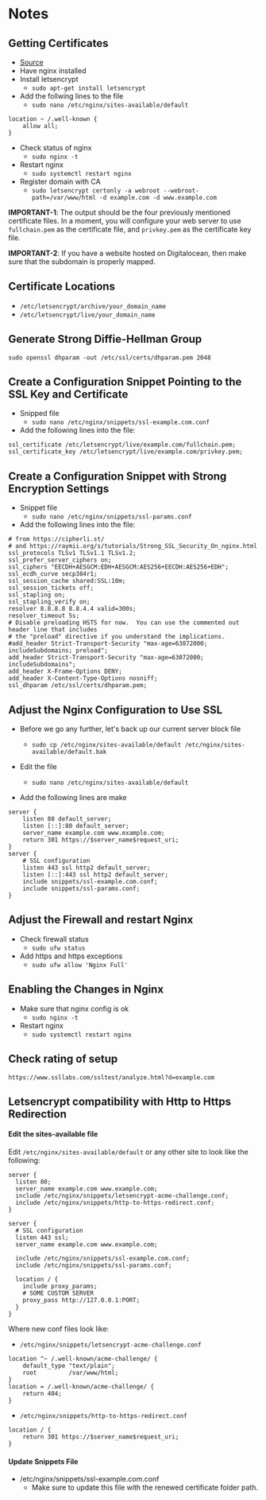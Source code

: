 # Notes

## Getting Certificates

* [Source](https://www.digitalocean.com/community/tutorials/how-to-secure-nginx-with-let-s-encrypt-on-ubuntu-16-04)
* Have nginx installed
* Install letsencrypt
  - `sudo apt-get install letsencrypt`
* Add the follwing lines to the file
  - `sudo nano /etc/nginx/sites-available/default`
```
location ~ /.well-known {
    allow all;
}
```
* Check status of nginx
  - `sudo nginx -t`
* Restart nginx
  - `sudo systemctl restart nginx`
* Register domain with CA
  - `sudo letsencrypt certonly -a webroot --webroot-path=/var/www/html -d example.com -d www.example.com`

**IMPORTANT-1**: The output should be the four previously mentioned certificate files. In a moment, you will configure your web server to use `fullchain.pem` as the certificate file, and `privkey.pem` as the certificate key file.

**IMPORTANT-2**: If you have a website hosted on Digitalocean, then make sure that the subdomain is properly mapped.

## Certificate Locations

* `/etc/letsencrypt/archive/your_domain_name`
* `/etc/letsencrypt/live/your_domain_name`

## Generate Strong Diffie-Hellman Group

`sudo openssl dhparam -out /etc/ssl/certs/dhparam.pem 2048`

## Create a Configuration Snippet Pointing to the SSL Key and Certificate

* Snipped file
  - `sudo nano /etc/nginx/snippets/ssl-example.com.conf`
* Add the following lines into the file:
```
ssl_certificate /etc/letsencrypt/live/example.com/fullchain.pem;
ssl_certificate_key /etc/letsencrypt/live/example.com/privkey.pem;
```

## Create a Configuration Snippet with Strong Encryption Settings

* Snippet file
  - `sudo nano /etc/nginx/snippets/ssl-params.conf`
* Add the following lines into the file:
```
# from https://cipherli.st/
# and https://raymii.org/s/tutorials/Strong_SSL_Security_On_nginx.html
ssl_protocols TLSv1 TLSv1.1 TLSv1.2;
ssl_prefer_server_ciphers on;
ssl_ciphers "EECDH+AESGCM:EDH+AESGCM:AES256+EECDH:AES256+EDH";
ssl_ecdh_curve secp384r1;
ssl_session_cache shared:SSL:10m;
ssl_session_tickets off;
ssl_stapling on;
ssl_stapling_verify on;
resolver 8.8.8.8 8.8.4.4 valid=300s;
resolver_timeout 5s;
# Disable preloading HSTS for now.  You can use the commented out header line that includes
# the "preload" directive if you understand the implications.
#add_header Strict-Transport-Security "max-age=63072000; includeSubdomains; preload";
add_header Strict-Transport-Security "max-age=63072000; includeSubdomains";
add_header X-Frame-Options DENY;
add_header X-Content-Type-Options nosniff;
ssl_dhparam /etc/ssl/certs/dhparam.pem;
```

## Adjust the Nginx Configuration to Use SSL

* Before we go any further, let's back up our current server block file
  - `sudo cp /etc/nginx/sites-available/default /etc/nginx/sites-available/default.bak`

* Edit the file
  - `sudo nano /etc/nginx/sites-available/default`

* Add the following lines are make
```
server {
    listen 80 default_server;
    listen [::]:80 default_server;
    server_name example.com www.example.com;
    return 301 https://$server_name$request_uri;
}
server {
    # SSL configuration
    listen 443 ssl http2 default_server;
    listen [::]:443 ssl http2 default_server;
    include snippets/ssl-example.com.conf;
    include snippets/ssl-params.conf;
}
```

## Adjust the Firewall and restart Nginx

* Check firewall status
  - `sudo ufw status`
* Add https and https exceptions
  - `sudo ufw allow 'Nginx Full'`


## Enabling the Changes in Nginx

* Make sure that nginx config is ok
  - `sudo nginx -t`
* Restart nginx
  - `sudo systemctl restart nginx`


## Check rating of setup

`https://www.ssllabs.com/ssltest/analyze.html?d=example.com`


## Letsencrypt compatibility with Http to Https Redirection

#### Edit the sites-available file
Edit `/etc/nginx/sites-available/default` or any other site to look like the following:
```
server {
  listen 80;
  server_name example.com www.example.com;
  include /etc/nginx/snippets/letsencrypt-acme-challenge.conf;
  include /etc/nginx/snippets/http-to-https-redirect.conf;
}

server {
  # SSL configuration
  listen 443 ssl;
  server_name example.com www.example.com;

  include /etc/nginx/snippets/ssl-example.com.conf;
  include /etc/nginx/snippets/ssl-params.conf;

  location / {
    include proxy_params;
    # SOME CUSTOM SERVER
    proxy_pass http://127.0.0.1:PORT;
  }
}
```

Where new conf files look like:
* `/etc/nginx/snippets/letsencrypt-acme-challenge.conf`  
```
location ^~ /.well-known/acme-challenge/ {
    default_type "text/plain";
    root         /var/www/html;
}
location = /.well-known/acme-challenge/ {
    return 404;
}
```
* `/etc/nginx/snippets/http-to-https-redirect.conf`  
```
location / {
    return 301 https://$server_name$request_uri;
}
```

#### Update Snippets File
* /etc/nginx/snippets/ssl-example.com.conf
  * Make sure to update this file with the renewed certificate folder path.

